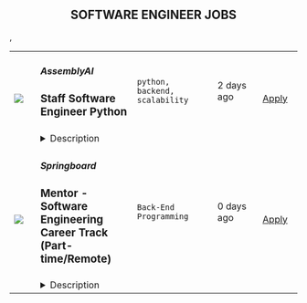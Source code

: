 <div align="center"><h2>SOFTWARE ENGINEER JOBS</h2></div><table><tr>
                <td width="100" height="100" rowspan="2">
                    <img src=https://remoteOK.com/assets/img/jobs/354be69d41a57eaeb45c2015dbd8c5991657488477.png>
                </td>
                <td width="300">
                    <h5>AssemblyAI</h5>
                    <h3>
					Staff Software Engineer Python				</h3>
                </td>
                <td width="300">
                    <code>python, backend, scalability</code>
                </td>
                <td width="200">
                <text>2 days ago</text>
                </td>
                <td width="100" rowspan="2">
                <a href=https://remoteOK.com/jobs/111588 align="right" target="_blank">Apply</a>
                </td>
            </tr>
            <tr>
                <td colspan="3">
                <details><summary>Description</summary>
                <div class="content-intro"><p><strong>AssemblyAI is an AI company - we build powerful models to transcribe and understand audio data, exposed through simple APIs.</strong></p><p>Hundreds of companies, and thousands of developers, use our APIs to both transcribe and understand millions of videos, podcasts, phone calls, and zoom meetings every day. Our APIs power innovative products like conversational intelligence platforms, zoom meeting summarizers, content moderation, and automatic closed captioning.</p><p><strong>Weâve been growing at breakneck speed, and are backed by leading investors including Y Combinatorâs AI Fund, Patrick and John Collision (Founders of Stripe), Nat Friedman (Former CEO of GitHub), and Daniel Gross (Entrepreneur &amp; Investor in companies including GitHub, Uber, Coinbase, SpaceX, Instacart, Notion, and Cruise Automation).</strong></p><p>AssemblyAIâs Speech-to-Text APIs are already trusted by Fortune 500s, startups, and thousands of developers around the world,Â <strong>with well-known customers including Spotify, Algolia, Dow Jones, The Wall Street Journal, and NBCUniversal.</strong>Â As part of a huge and emerging market, AssemblyAI is well on its way to becoming the leader in speech recognition and NLP.</p><p><strong>Join our world-class, remote team and help us build an iconic deep learning company.</strong></p><h2><strong>Our Team</strong></h2><p><strong>We are a fully remote team made up of problem solvers, innovators and top AI researchers with 20+ years of experience in Machine Learning, Speech Recognition, and NLP from places like DeepMind, Google, Meta, Amazon, Apple, and Cisco.</strong>Â Our culture is super collaborative, low-ego, transparent, and fast-paced. We want to win - and have a flat organization where everyone can openly share ideas (regardless of their title or position) in order to get the best idea.</p><p>As a remote company, our team members are given a lot of trust and autonomy to work where and how they want. We look for people to join our team who are ambitious, curious, and self-motivated, and we put a lot of trust and autonomy into everyone on our team.Â <strong>We want to empower everyone to do their best work with whatever tools, structures, or resources they need to perform at their highest potential.</strong></p></div><h2><strong>The Role</strong></h2><p class="p1">We're looking for a senior backend engineer with strong software and cloud engineering skills. You'll help us build highly scalable developer-centric APIs and backend systems powered by state-of-the-art ML models. Some of your responsibilities will include:</p><ul class="ul1"><li class="li2">Build new API features and endpoints</li><li class="li2">Build automated test suites and CI/CD pipelines</li><li class="li2">Build highly scalable event-driven and realtime systems</li><li class="li2">Instrument systems with metrics, tracing, and logging</li><li class="li2">Refactor applications to eliminate tech debt</li><li class="li2">Troubleshoot production issues</li><li class="li3">Participate in the team on-call rotation</li></ul><h2><strong>You'll love this job if you....</strong></h2><ul><li class="li2">Enjoy solving complex technical problems, even when there is no perfect solution.</li><li class="li2">Enjoy being in a fast-paced, customer-facing role.</li><li class="li2">Thrive in small, cross-functional teams. We like to wear many hats here!</li><li class="li3">You're excited to tackle big technical challenges like building highly scalable architectures and achieving zero-downtime deploys.<br /></li></ul><h2><strong>Requirements</strong></h2><div class="styles--2kg4_"><ul><li class="li2">5+ years of experience working with Python</li><li class="li2">5+ years of working with SQL and NoSQL databases</li><li class="li2">3+ working with Python backend frameworks like Django, Flask, or Tornado</li><li class="li2">2+ years developing REST APIs</li><li class="li2">2+ years working with common AWS services</li><li class="li2">2+ years of production support experience</li><li class="li2">Startup or FAANG-type experience - Has worked at a startup or high growth company</li><li class="li3">Deep AWS knowledge - Has many years of experience solutioning within AWS</li><li class="li2">Strong Python coding abilities - Can pass difficult programming challenges in a relatively short period of time. Can speak clearly about their thinking throughout these challenges. Can speak to O-notation of algorithms. Has excellent knowledge of common python idioms and libraries.</li><li class="li2">Leadership experience - Has led large projects and/or teams towards a big goal with success</li><li class="li2">High scalability experience - Has been a tech leader on scaling systems to hundreds of millions of requests/events per day. Has experience with hyper-observability, scaling algorithms, and using production data to drive system changes</li></ul><h2><strong>Skills</strong></h2><ul class="ul1"><li class="li2">Amazing system design chops - When given a hard problem to solve with a new system, they can quickly shape an effective design and communicate its strengths, weaknesses, and tradeoffs.</li><li class="li2">High-octane thinking - Engages deeply on subjects of expertise. Thinks ahead many steps and can see where decisions are likely to lead. Their brains compute at a very high level.</li><li class="li2">Extremely creative - Can find both novel and effective solutions within highly constrained time and resources</li><li class="li2">Fast learner - Has shown they can ramp up on difficult topics very fast</li><li class="li2">Pushes beyond expectations - Exceeds expectations of whateve</li><li class="li2"><br /></li><li class="li2">r theyâre focused on without impacting timelines.</li><li class="li2">Exceptional gut instincts - Can practically feel when something is right or wrong. Can use these instincts to quickly point themselves in the right direction.</li><li class="li2">Demanding - They donât shy away from conflict. If they see something that doesnât seem right they speak up and demand change. They donât let poor performance go unnoticed. They demand more from everyone around them and equally in themselves.</li><li class="li1">Opinionated - They have convictions in what they believe and can communicate their position clearly without drama.</li></ul><h2><strong>Nice to Have</strong></h2><div class="styles--2kg4_"><ul><li>Machine learning experience - Has worked with machine learning models at scale</li><li>Experience integrating and deploying ML models into production</li></ul></div></div><div class="content-conclusion"><h2><strong>Benefits (US)</strong></h2><ul><li>Competitive Salary + Bonus</li><li>Equity</li><li>100% Remote team</li><li>Unlimited PTO</li><li>Premium Healthcare (100% Covered for you + dependents)</li><li>Vision &amp; Dental Care</li><li>$1K budget for your home office setup</li><li>New Macbook Pro (or PC if you prefer)</li><li>3-4x/year company paid team retreat</li></ul></div>
                </details>
                </td>
            </tr>,<tr>
                <td width="100" height="100" rowspan="2">
                    <img src=https://wwr-pro.s3.amazonaws.com/logos/0016/3890/logo.gif>
                </td>
                <td width="300">
                    <h5>Springboard</h5>
                    <h3> Mentor - Software Engineering Career Track (Part-time/Remote)</h3>
                </td>
                <td width="300">
                    <code>Back-End Programming</code>
                </td>
                <td width="200">
                <text>0 days ago</text>
                </td>
                <td width="100" rowspan="2">
                <a href=https://weworkremotely.com/remote-jobs/springboard-mentor-software-engineering-career-track-part-time-remote-3 align="right" target="_blank">Apply</a>
                </td>
            </tr>
            <tr>
                <td colspan="3">
                <details><summary>Description</summary>
                <img src="https://we-work-remotely.imgix.net/logos/0016/3890/logo.gif?ixlib=rails-4.0.0&w=50&h=50&dpr=2&fit=fill&auto=compress" />

<p>
  <strong>Headquarters:</strong> San Francisco, CA
    <br /><strong>URL:</strong> <a href="https://www.springboard.com/">https://www.springboard.com/</a>
</p>

<div><strong>The Opportunity</strong></div><div><br></div><div>Springboard runs an online, self-paced Software Engineering Career Track in which participants learn with the help of a curated curriculum and 1-1 guidance from an expert mentor. Our mentor community - the biggest strength of our programs - comprises some of the best software engineering experts in the field.</div><div><br></div><div>If you are as passionate about mentoring as you are about software engineering, and can give a few hours per week in return for an honorarium, we would love to hear from you.</div><div><br></div><div>Please reach out to us with any questions at mentorrecruiting@springboard.com <br><br><strong>The Program</strong>
</div><ul>
<li>Completely online and self-paced</li>
<li>Students become proficient in Software Engineering with the help of a curated online curriculum and project-based deliverables</li>
<li>Coursework is made up of 800+ hour expert-curated curriculum in partnership with <a href="https://www.rithmschool.com/">Rithm School</a>
</li>
<li>On average, students finish in 9 months</li>
<li>Students are working professionals from all over the world, dedicated to switching careers into Software Engineering</li>
<li>Students have a weekly 30-minute checkin with their mentor to discuss questions, projects, and career advice!</li>
</ul><div><strong>You</strong></div><ul>
<li>are as passionate about teaching coding as about software engineering itself</li>
<li>are proficient in the topics covered in our <a href="https://ddf46429.springboard.com/uploads/resources/1572915743_Software_Engineering_Career_Track_-_Syllabus_2019.11.04.pdf">Software Engineering Career Track</a> and are fluent in technologies such as HTML, CSS, JavaScript, React, Python, Flask, SQL, Data Structures and Algorithms</li>
<li>have at least 3+ years of relevant work experience </li>
<li>are available for weekly, 30-minute video check-ins with students to help them set and achieve learning goals, answer subject matter questions, provide feedback on projects, and offer career advice</li>
<li>have experience critiquing work, in particular giving meaningful feedback on web development, and are able to think on your feet quickly</li>
<li>are empathetic and have excellent communication skills</li>
</ul><div><strong>Benefits</strong></div><ul>
<li>Receive a monthly per-student honorarium</li>
<li>Membership in a rich community of expert mentors from great companies like AirBnB, Uber, Google, and Pivotal</li>
<li>Change the lives of students in our program</li>
<li>Help us revolutionize online education and inspire the next generation of software engineers!</li>
<li>Work at your convenience</li>
</ul><div><em>We are an equal opportunity employer and value diversity at our company. We do not discriminate on the basis of race, religion, color, national origin, gender, sexual orientation, age, marital status, veteran status, or disability status.</em></div>

<p><strong>To apply:</strong> <a href="https://weworkremotely.com/remote-jobs/springboard-mentor-software-engineering-career-track-part-time-remote-3">https://weworkremotely.com/remote-jobs/springboard-mentor-software-engineering-career-track-part-time-remote-3</a></p>

                </details>
                </td>
            </tr>,<tr>
                <td width="100" height="100" rowspan="2">
                    <img src=https://wwr-pro.s3.amazonaws.com/logos/0076/4898/logo.gif>
                </td>
                <td width="300">
                    <h5>Kumu</h5>
                    <h3> Senior Software Engineer</h3>
                </td>
                <td width="300">
                    <code>Full-Stack Programming</code>
                </td>
                <td width="200">
                <text>1 days ago</text>
                </td>
                <td width="100" rowspan="2">
                <a href=https://weworkremotely.com/remote-jobs/kumu-senior-software-engineer-1 align="right" target="_blank">Apply</a>
                </td>
            </tr>
            <tr>
                <td colspan="3">
                <details><summary>Description</summary>
                <img src="https://we-work-remotely.imgix.net/logos/0076/4898/logo.gif?ixlib=rails-4.0.0&w=50&h=50&dpr=2&fit=fill&auto=compress" />

<p>
  <strong>Headquarters:</strong> Remote
    <br /><strong>URL:</strong> <a href="https://kumu.io">https://kumu.io</a>
</p>

<div>Kumu is a small but mighty team building tools to tackle tough problems. We are bootstrapped and profitable, which gives us the luxury to focus our efforts on more niche use cases that make a meaningful difference in the world. We’re looking for a Senior Software Engineer to join our team. Our current products include:</div><div><br></div><div>
<a href="https://kumu.io"><strong>Kumu</strong></a> - our flagship data viz platform that helps people understand complex relationships, primarily through network, systems, and stakeholder maps.</div><div><br></div><div>
<a href="https://sticky.studio"><strong>Sticky Studio</strong></a> - a collaborative whiteboard that focuses on simplicity while supporting the depth and richness of the interconnected nature of the challenges we face.</div><div><br></div><div>
<a href="https://undercurrent.io"><strong>Undercurrent</strong></a> - a platform that crowdsources understanding of complex systems through identification of root causes and relationships</div><div><br></div><div>
<a href="https://weavr.app/product"><strong>Weavr</strong></a>- a community engagement platform that maximizes the impact of networks by building shared awareness of people, projects, and relationships</div><div><br></div><div>You’d be involved throughout the entire development process, from initial brainstorms and sketching to final stages of testing and release. We use a 6 week cycle, with 4 weeks of more structured effort followed by 2 weeks of more flexible downtime. We care about supporting each other as human beings and making sure work is a meaningful part of your life, but not all encompassing (or leading to burnout).</div><div>
<br><strong>Stack:</strong> react, rails, typescript<br><br><strong>Bonus points for experience with: </strong>tdd, graphs/networks, couchdb, elasticsearch, cloudformation, ubuntu, docker, bash, webpack/babel, aws, vmware/virtualbox, packer</div><div>
<br><strong>You’re probably a great fit if:</strong>
</div><ul>
<li>You’re a talented web developer (both frontend and backend)</li>
<li>You work well setting your own priorities and working with lots of freedom</li>
<li>You’ve built and maintained a complex library, single page web app, or product</li>
<li>You care about design and UX and can implement new features without guidance</li>
<li>You aren’t afraid to get your hands dirty with VMs, linux, shell scripting, networking, and a parallel product release cycle (for our Enterprise offering of Kumu)</li>
</ul><div>
<br><strong>If you’re interested, please send an email to careers@kumu.io including the following:</strong>
</div><ul>
<li>Tell us a little about yourself. Who are you? Where do you come from?</li>
<li>Tell us about a project you’ve worked on that you’re proud of</li>
<li>Include links where we could learn more about you professionally and personally (website/github/twitter/medium/instagram/etc)</li>
<li>Include a recent photo of you doing something that you love</li>
<li>Tell us why you're excited to work for Kumu</li>
</ul><div>
<br><strong>Experienced developers only. Generic applications will be ignored. Thanks!</strong>
</div><div><br></div>

<p><strong>To apply:</strong> <a href="https://weworkremotely.com/remote-jobs/kumu-senior-software-engineer-1">https://weworkremotely.com/remote-jobs/kumu-senior-software-engineer-1</a></p>

                </details>
                </td>
            </tr>,<tr>
                <td width="100" height="100" rowspan="2">
                    <img src=https://wwr-pro.s3.amazonaws.com/logos/0076/4868/logo.gif>
                </td>
                <td width="300">
                    <h5>Owners </h5>
                    <h3> Founding Software Engineer</h3>
                </td>
                <td width="300">
                    <code>Product</code>
                </td>
                <td width="200">
                <text>1 days ago</text>
                </td>
                <td width="100" rowspan="2">
                <a href=https://weworkremotely.com/remote-jobs/owners-founding-software-engineer align="right" target="_blank">Apply</a>
                </td>
            </tr>
            <tr>
                <td colspan="3">
                <details><summary>Description</summary>
                <img src="https://we-work-remotely.imgix.net/logos/0076/4868/logo.gif?ixlib=rails-4.0.0&w=50&h=50&dpr=2&fit=fill&auto=compress" />

<p>
  <strong>Headquarters:</strong> 400 NW 26th St, Miami, FL 33127
    <br /><strong>URL:</strong> <a href="https://joinowners.com">https://joinowners.com</a>
</p>

<div><strong>Things you might do on any given Tuesday at Owners:</strong></div><div><br></div><div>We're looking for people who are excited about what we're doing -you don't need to know anything about home service businesses, but should be excited to learn. We're building in an entirely new space, so you'll be able to use creativity to help us solve problems and delight our Owners. You'll be working closely with me (CPO) and our engineering team to debug, test, and build new features. Our stack is React, Node, and Postgres.</div><div>• Design and implement maintainable backend services, including data processing pipelines, APIs, etc</div><div>• Create interfaces to help our Owners run their businesses, price their projects right, and understand what is going on with their business.</div><div>• Build integrations between us and our partners</div><div>• Help us scale to process millions of events per month</div><div>This list is not exhaustive at all, and you'll have a lot of autonomy over your work. Our team is composed of a diverse group of product-minded, generalist engineers.</div><div><br></div><div><strong>About you</strong></div><div><br></div><div>None of these are requirements, but do describe the kinds of people that we think would be most effective at Owners right now.</div><div><br></div><div>1. Think that there's still a ton for you to learn</div><div>2. Believe in openly sharing progress as you work</div><div>3. Believe in giving and receiving candid and transparent feedback</div><div>4. Are capable of having robust debates</div><div>5. Embrace a Disagree and commit (vs a consensus-driven) culture</div><div>6. Believe in being deliberate about your time</div><div>7. Are high on self-awareness and introspectiveness</div><div>8. Enjoy thinking through trade-offs, with both mindfulness of short-term needs and our</div><div>long-term direction.</div><div>9. Happy writing documentation so that others can ramp up super easily and you're</div><div>never a single-source-of-failure. We're a bit too small to have silos.</div><div><br></div><div><strong>Why you might not be excited about us</strong></div><div><br></div><div>1. Feel best around teams with a robust hierarchy</div><div>2. Find that teams work best when people strictly stick to their job descriptions</div><div>3. We can't (yet) provide close mentorship for junior developers, especially as we're small. As we grow, we'll get a lot better at this.</div><div>4. Since you'll have a lot of responsibility and creativity over projects, they may not be defined perfectly initially. You'll be expected to bring your own experience and perspective to help us do the right things, and raise flags if you think we should do things differently.</div><div>5. Enjoy big-reveal moments after working siloed on a project</div><div><br></div><div><strong>Our current development practices</strong></div><div><br></div><div>Since we're an early-stage startup, we constantly have to ask "what gets the most value, cheaply, to validate our assumptions?" We build some things to last a long time, and others as prototypes. You'll help push us to be our best, and we're excited for the recommendations and insights you have as you join. You'll be an owner and contribute to how we work.</div><div>
<br><br>
</div>

<p><strong>To apply:</strong> <a href="https://weworkremotely.com/remote-jobs/owners-founding-software-engineer">https://weworkremotely.com/remote-jobs/owners-founding-software-engineer</a></p>

                </details>
                </td>
            </tr>,<tr>
                <td width="100" height="100" rowspan="2">
                    <img src=https://wwr-pro.s3.amazonaws.com/logos/0064/2885/logo.gif>
                </td>
                <td width="300">
                    <h5>Contra</h5>
                    <h3> Senior Software Engineer in Test</h3>
                </td>
                <td width="300">
                    <code>All Other Remote</code>
                </td>
                <td width="200">
                <text>60 days ago</text>
                </td>
                <td width="100" rowspan="2">
                <a href=https://weworkremotely.com/remote-jobs/contra-senior-software-engineer-in-test align="right" target="_blank">Apply</a>
                </td>
            </tr>
            <tr>
                <td colspan="3">
                <details><summary>Description</summary>
                <img src="https://we-work-remotely.imgix.net/logos/0064/2885/logo.gif?ixlib=rails-4.0.0&w=50&h=50&dpr=2&fit=fill&auto=compress" />

<p>
  <strong>Headquarters:</strong> San Francisco, CA
    <br /><strong>URL:</strong> <a href="https://contra.com/">https://contra.com/</a>
</p>

<div>Contra is an Independent-first community and commission-free hiring platform empowering the future of work. We match Independents with flexible opportunities, and Clients with the perfect Independent for any project — from content creation to coding. We strongly believe that independence isn’t just a gig, it’s a way of life.<br><br>Welcome to Contra! We’re an empathetic, kind, and humble team looking for a Senior Software Engineer in Test to join us in building the Future of Work and the best community for independents. This is a role on our small-but-mighty QA team, so this is a real opportunity to build out the foundation, standards, and best-practices for automation engineering at Contra. You have strong software engineering fundamentals in our stack (NodeJS, TypeScript, Cypress), and broad experience testing across application boundaries. In your role, you will lead us into the future of automated testing at Contra.</div><div><br></div><div>We believe QA is as much a mindset as it is a role. We test in production and we believe that fast, reliable tests and a great developer experience do more to encourage others to raise the bar on quality than anything else. If these values resonate with your own, we’d love to talk to you.</div><div>
<strong><br>How you’ll add value at Contra<br></strong><br>
</div><ul>
<li>Write different kinds of automated tests (unit, integration, end-to-end, load, etc.) in TypeScript for different types of applications, across application boundaries (web, mobile, server-side, etc.)</li>
<li>Lead test automation projects in a highly collaborative environment</li>
<li>Establish QA best practices, methodologies, and processes</li>
<li>Use CI/CD in collaboration with DevOps to improve how we test and deliver software</li>
<li>Improve our ability to safely test in production</li>
<li>Participate in all parts of the product development process</li>
<li>Teach and mentor others to enable them to deliver a higher quality product from the start</li>
</ul><div>
<strong><br>You’ll be successful here if you<br></strong><br>
</div><ul>
<li>
<strong>Mission driven.</strong> Our mission truly resonates with you and you would like to be a part of what we are building together at Contra!</li>
<li>
<strong>A dedicated team player.</strong> You thrive in a collaborative, remote-only environment and you are comfortable with 8am-12 pm PST core hours!</li>
<li>
<strong>Passionate about learning.</strong> Share a genuine curiosity for learning, alway eager to pick up new skills. We don’t expect everyone to know everything but you learn quickly!</li>
<li>
<strong>Goal oriented.</strong> Understand what you need to do in order to achieve your goals without needing all of the bells and whistles.</li>
<li>
<strong>Committed to trying.</strong> Have the resilience and willingness to try and try again even if you fail after a few attempts!</li>
<li>
<strong>Ambitious attitude.</strong> You bring a strong work ethic and contagious energy to your team as we work towards our North Star.</li>
<li>
<strong>Path Paver.</strong> Joining a startup you enjoy taking ownership, building out processes and documentation that might not exist to share with your team members.</li>
</ul><div>
<strong><br>Our stack<br></strong><br>
</div><ul>
<li>Typescript</li>
<li>Backend: NodeJS, GraphQL, GraphQL Helix, Redis, PostgreSQL</li>
<li>DevOps: ArgoCD, Docker, GitHub, Google Cloud Platform, Kubernetes</li>
<li>Frontend: React, Suspense, Relay, Stitches, <a href="http://three.js/">Three.js</a>, react-three-fiber, GLSL shaders, Cypress</li>
</ul><div>
<strong><br>You will love Contra for our<br></strong><br>
</div><ul>
<li>🌎 Remote-only culture that is here to stay</li>
<li>🍎 100% health coverage for US full-time employees, and health reimbursements for all international contractors</li>
<li>💰 401k matching for US full-time employees</li>
<li>💸 $4,000/year laptop reimbursement + additional equipment, co-working, education, meetup and charity budgets</li>
<li>💛 No-meeting Wednesdays</li>
<li>🥬 Half days every third Friday of the month to enjoy a long weekend, reduce screen fatigue, and decompress</li>
<li>👋 Generous time off — 3 week-long company-wide shutdowns per year (Spring, Fall, Winter) so we can all collectively relax together, in addition to paid time off and flex days to look after your wellbeing.</li>
<li>👶  Flexible parental leave</li>
<li>🌴 Annual team wide off-site (our most recent was Nov 2021 in Tulum, Mexico)</li>
<li>💁 A custom slack emoji, just for you!</li>
</ul><div>
<strong><br>Our interview process<br></strong><br>
</div><ul>
<li>Intro call (15-30 minutes)</li>
<li>Complete a Technical assessment (2 hours maximum)</li>
<li>Technical interview (30-45 minutes)</li>
<li>Non-technical (culture) interview (30-45 minutes)</li>
<li>Strengths-based technical interview (30-45 minutes)</li>
<li>High-level technical interview with CTO (30-45 minutes)</li>
</ul><div>
<strong><br>Salary + Equity Range<br></strong><br>
</div><ul>
<li>$130k - $155k USD</li>
<li>Equity Value Range: $72k - $180k USD</li>
</ul>

<p><strong>To apply:</strong> <a href="https://weworkremotely.com/remote-jobs/contra-senior-software-engineer-in-test">https://weworkremotely.com/remote-jobs/contra-senior-software-engineer-in-test</a></p>

                </details>
                </td>
            </tr></table>